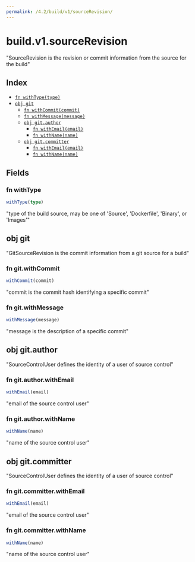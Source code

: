 ```yaml
---
permalink: /4.2/build/v1/sourceRevision/
---
```


# build.v1.sourceRevision

"SourceRevision is the revision or commit information from the source for the build"

## Index

* [`fn withType(type)`](#fn-withtype)
* [`obj git`](#obj-git)
  * [`fn withCommit(commit)`](#fn-gitwithcommit)
  * [`fn withMessage(message)`](#fn-gitwithmessage)
  * [`obj git.author`](#obj-gitauthor)
    * [`fn withEmail(email)`](#fn-gitauthorwithemail)
    * [`fn withName(name)`](#fn-gitauthorwithname)
  * [`obj git.committer`](#obj-gitcommitter)
    * [`fn withEmail(email)`](#fn-gitcommitterwithemail)
    * [`fn withName(name)`](#fn-gitcommitterwithname)

## Fields

### fn withType

```ts
withType(type)
```

"type of the build source, may be one of 'Source', 'Dockerfile', 'Binary', or 'Images'"

## obj git

"GitSourceRevision is the commit information from a git source for a build"

### fn git.withCommit

```ts
withCommit(commit)
```

"commit is the commit hash identifying a specific commit"

### fn git.withMessage

```ts
withMessage(message)
```

"message is the description of a specific commit"

## obj git.author

"SourceControlUser defines the identity of a user of source control"

### fn git.author.withEmail

```ts
withEmail(email)
```

"email of the source control user"

### fn git.author.withName

```ts
withName(name)
```

"name of the source control user"

## obj git.committer

"SourceControlUser defines the identity of a user of source control"

### fn git.committer.withEmail

```ts
withEmail(email)
```

"email of the source control user"

### fn git.committer.withName

```ts
withName(name)
```

"name of the source control user"